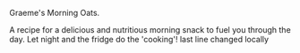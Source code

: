 Graeme's Morning Oats.  

A recipe for a delicious and nutritious morning snack to fuel you through the day. Let night and the fridge do the 'cooking'!
last line changed locally